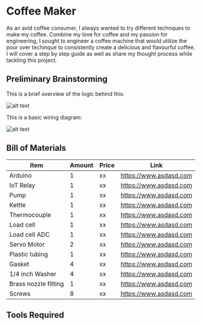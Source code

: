 # Coffee Maker

As an avid coffee consumer, I always wanted to try different technques to make my coffee. Combine my love for coffee and my passion for engineering, I sought to engineer a coffee machine that would utilize the pour over techinque to consistently create a delicious and flavourful coffee. I will cover a step by step guide as well as share my thought process while tackling this project.

## Preliminary Brainstorming

This is a brief overview of the logic behind this:

![alt text](https://github.com/vua6/Coffee-Maker/blob/main/images/Logic.png?raw=true) 

This is a basic wiring diagram:

![alt text](https://github.com/vua6/Coffee-Maker/blob/main/images/Wiring.png?raw=true)

## Bill of Materials

| Item | Amount | Price |Link|
| -----|--------|-------|---|
|Arduino|1|xx|https://www.asdasd.com|
|IoT Relay|1|xx|https://www.asdasd.com|
|Pump|1|xx|https://www.asdasd.com|
|Kettle|1|xx|https://www.asdasd.com|
|Thermocouple|1|xx|https://www.asdasd.com|
|Load cell|1|xx|https://www.asdasd.com|
|Load cell ADC|1|xx|https://www.asdasd.com|
|Servo Motor|2|xx|https://www.asdasd.com|
|Plastic tubing|1|xx|https://www.asdasd.com|
|Gasket|4|xx|https://www.asdasd.com|
|1/4 inch Washer|4|xx|https://www.asdasd.com|
|Brass nozzle fitting|1|xx|https://www.asdasd.com|
|Screws|8|xx|https://www.asdasd.com|




## Tools Required

